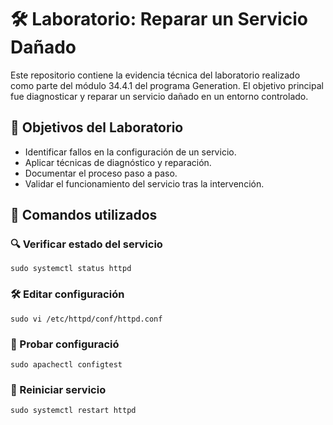 # 🛠️ Laboratorio: Reparar un Servicio Dañado

Este repositorio contiene la evidencia técnica del laboratorio realizado como parte del módulo 34.4.1 del programa Generation. El objetivo principal fue diagnosticar y reparar un servicio dañado en un entorno controlado.

## 🧩 Objetivos del Laboratorio

- Identificar fallos en la configuración de un servicio.
- Aplicar técnicas de diagnóstico y reparación.
- Documentar el proceso paso a paso.
- Validar el funcionamiento del servicio tras la intervención.

## 🚀 Comandos utilizados

### 🔍 Verificar estado del servicio
```sudo systemctl status httpd```

### 🛠️ Editar configuración
```sudo vi /etc/httpd/conf/httpd.conf```

### 🧪 Probar configuració
```sudo apachectl configtest```

### 🔄 Reiniciar servicio
```sudo systemctl restart httpd```
